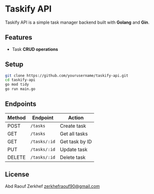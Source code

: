 # Taskify API

Taskify API is a simple task manager backend built with **Golang** and **Gin**.

## Features
- Task **CRUD operations**

## Setup
```sh
git clone https://github.com/yourusername/taskify-api.git  
cd taskify-api  
go mod tidy  
go run main.go  
```

## Endpoints
| Method | Endpoint    | Action         |
|--------|------------|---------------|
| POST   | `/tasks`   | Create task   |
| GET    | `/tasks`   | Get all tasks |
| GET    | `/tasks/:id` | Get task by ID |
| PUT    | `/tasks/:id` | Update task |
| DELETE | `/tasks/:id` | Delete task |

## License
Abd Raouf Zerkhef zerkhefraouf90@gmail.com
